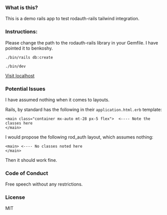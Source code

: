 ### What is this?

This is a demo rails app to test rodauth-rails tailwind integration.

### Instructions:

Please change the path to the rodauth-rails library in your Gemfile. I have pointed it to benkoshy.

`./bin/rails db:create`

`./bin/dev`

[Visit localhost](http://localhost:3000/)

### Potential Issues

I have assumed nothing when it comes to layouts.

Rails, by standard has the following in their `application.html.erb` template:

```erb  
<main class="container mx-auto mt-28 px-5 flex">  <---- Note the classes here            
</main>
```

I would propose the following rod_auth layout, which assumes nothing:

```erb
<main> <---- No classes noted here      
</main> 
```

Then it should work fine.

### Code of Conduct
Free speech without any restrictions.

### License
MIT


